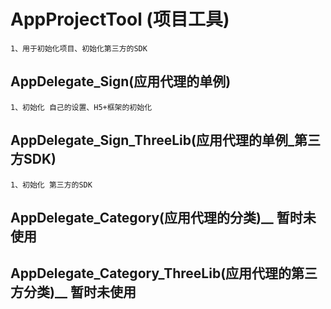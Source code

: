 # AppProjectTool (项目工具)
    1、用于初始化项目、初始化第三方的SDK
    

## AppDelegate_Sign(应用代理的单例)
    1、初始化 自己的设置、H5+框架的初始化

## AppDelegate_Sign_ThreeLib(应用代理的单例_第三方SDK)
    1、初始化 第三方的SDK




















## AppDelegate_Category(应用代理的分类)__ 暂时未使用

## AppDelegate_Category_ThreeLib(应用代理的第三方分类)__ 暂时未使用
